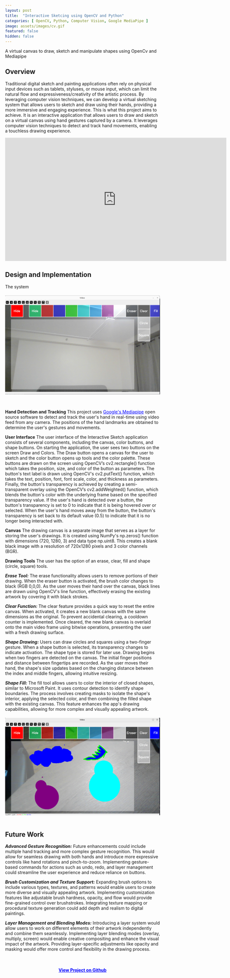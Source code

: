 ```yaml
---
layout: post
title:  "Interactive Sketcing using OpenCV and Python"
categories: [ OpenCV, Python, Computer Vision, Google MediaPipe ]
image: assets/images/cv.gif
featured: false
hidden: false
---
```

<style>
  a {
    color: blue; /* Set the color of links to purple */
  }
</style>
A virtual canvas to draw, sketch and manipulate shapes using OpenCv and Mediapipe 

## Overview
Traditional digital sketch and painting applications often rely on physical input devices such as tablets, styluses, or mouse input, which can limit the natural flow and expressiveness/creativity of the artistic process. By leveraging computer vision techniques, we can develop a virtual sketching system that allows users to sketch and draw using their hands, providing a more immersive and engaging experience. This is what this project aims to achieve. It is an interactive application that allows users to draw and sketch on a virtual canvas using hand gestures captured by a camera. It leverages computer vision techniques to detect and track hand movements, enabling a touchless drawing experience.

<div align="center"><iframe width="720" height="400" src="https://youtu.be/ct6n1MnmGfk" title="YouTube video player" frameborder="0" allow="accelerometer; autoplay; clipboard-write; encrypted-media; gyroscope; picture-in-picture" allowfullscreen></iframe></div>

## Design and Implementation

The system 

<div style="margin-top: 20px;" align="center">
    <img src="/assets/images/sketch+test.png" alt="go_VIEW" width="600"/>
</div>

&nbsp;

**Hand Detection and Tracking**
This project uses [Google's Mediapipe](https://ai.google.dev/edge/mediapipe/solutions/vision/hand_landmarker) open source software to detect and track the user's hand in real-time using video feed from any camera. The positions of the hand landmarks are obtained to determine the user's gestures and movements.

**User Interface**
The user interface of the Interactive Sketch application consists of several components, including the canvas, color buttons, and shape buttons. On starting the application, the user sees two buttons on the screen Draw and Colors. The Draw button opens a canvas for the user to sketch and the color button opens up tools and the color palette. These buttons are drawn on the screen using OpenCV’s cv2.rectangle() function which takes the position, size, and color of the button as parameters. The button's text label is drawn using OpenCV's cv2.putText() function, which takes the text, position, font, font scale, color, and thickness as parameters. Finally, the button's transparency is achieved by creating a semi-transparent overlay using the OpenCV’s cv2.addWeighted() function, which blends the button's color with the underlying frame based on the specified transparency value. If the user's hand is detected over a button, the button's transparency is set to 0 to indicate that it is being hovered over or selected. When the user's hand moves away from the button, the button's transparency is set back to its default value (0.5) to indicate that it is no longer being interacted with.


**Canvas**
The drawing canvas is a separate image that serves as a layer for storing the user's drawings. It is created using NumPy's np.zeros() function with dimensions (720, 1280, 3) and data type np.uint8. This creates a blank black image with a resolution of 720x1280 pixels and 3 color channels (BGR). 

**Drawing Tools**
The user has the option of an erase, clear, fill and shape (circle, square) tools. 

***Erase Tool:***
The erase functionality allows users to remove portions of their drawing. When the eraser button is activated, the brush color changes to black (RGB 0,0,0). As the user moves their hand over the canvas, black lines are drawn using OpenCV's line function, effectively erasing the existing artwork by covering it with black strokes.

***Clear Function:***
The clear feature provides a quick way to reset the entire canvas. When activated, it creates a new blank canvas with the same dimensions as the original. To prevent accidental clearing, a cooldown counter is implemented. Once cleared, the new blank canvas is overlaid onto the main video frame using bitwise operations, presenting the user with a fresh drawing surface.

***Shape Drawing:***
Users can draw circles and squares using a two-finger gesture. When a shape button is selected, its transparency changes to indicate activation. The shape type is stored for later use. Drawing begins when two fingers are detected on the canvas. The initial finger positions and distance between fingertips are recorded. As the user moves their hand, the shape's size updates based on the changing distance between the index and middle fingers, allowing intuitive resizing.

***Shape Fill:***
The fill tool allows users to color the interior of closed shapes, similar to Microsoft Paint. It uses contour detection to identify shape boundaries. The process involves creating masks to isolate the shape's interior, applying the selected color, and then combining the filled shape with the existing canvas. This feature enhances the app's drawing capabilities, allowing for more complex and visually appealing artwork.

<div style="margin-top: 20px;" align="center">
    <img src="/assets/images/fill.png" alt="go_VIEW" width="600"/>
</div>
&nbsp;

## Future Work
***Advanced Gesture Recognition:***
Future enhancements could include multiple hand tracking and more complex gesture recognition. This would allow for seamless drawing with both hands and introduce more expressive controls like hand rotations and pinch-to-zoom. Implementing gesture-based commands for actions such as undo, redo, and layer management could streamline the user experience and reduce reliance on buttons.

***Brush Customization and Texture Support:***
Expanding brush options to include various types, textures, and patterns would enable users to create more diverse and visually appealing artwork. Implementing customization features like adjustable brush hardness, opacity, and flow would provide fine-grained control over brushstrokes. Integrating texture mapping or procedural texture generation could add depth and realism to digital paintings.

***Layer Management and Blending Modes:***
Introducing a layer system would allow users to work on different elements of their artwork independently and combine them seamlessly. Implementing layer blending modes (overlay, multiply, screen) would enable creative compositing and enhance the visual impact of the artwork. Providing layer-specific adjustments like opacity and masking would offer more control and flexibility in the drawing process.

&nbsp;
<div align="center"><h4> <a href="https://github.com/roy2909/InteractiveSketch">View Project on Github</a></h4></div>





